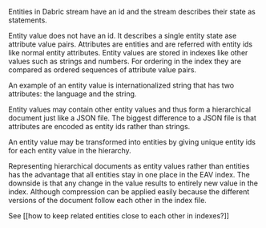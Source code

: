 Entities in Dabric stream have an id and the stream describes their state as statements.

Entity value does not have an id. It describes a single entity state ase attribute value pairs. Attributes are entities and are referred with entity ids like normal entity attributes. Entity values are stored in indexes like other values such as strings and numbers. For ordering in the index they are compared as ordered sequences of attribute value pairs.

An example of an entity value is internationalized string that has two attributes: the language and the string.

Entity values may contain other entity values and thus form a hierarchical document just like a JSON file. The biggest difference to a JSON file is that attributes are encoded as entity ids rather than strings.

An entity value may be transformed into entities by giving unique entity ids for each entity value in the hierarchy.

Representing hierarchical documents as entity values rather than entities has the advantage that all entities stay in one place in the EAV index. The downside is that any change in the value results to entirely new value in the index. Although compression can be applied easily because the different versions of the document follow each other in the index file.

See [[how to keep related entities close to each other in indexes?]]